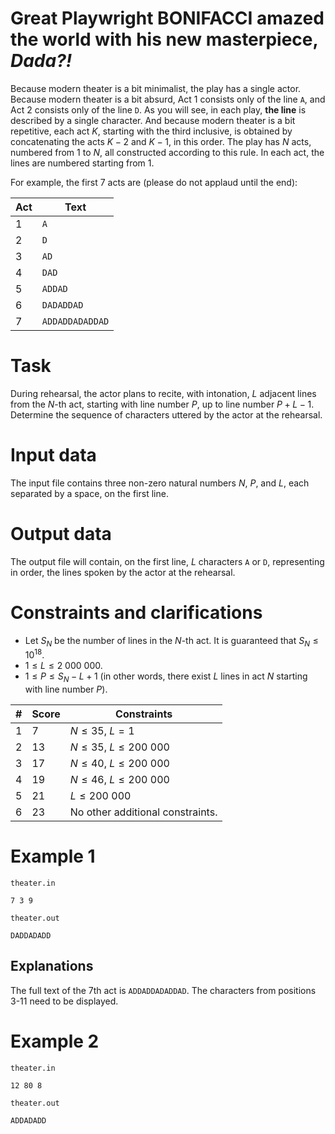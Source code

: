 # Great Playwright BONIFACCI amazed the world with his new masterpiece, *Dada?!*

Because modern theater is a bit minimalist, the play has a single actor. Because modern theater is a bit absurd, Act 1 consists only of the line `A`, and Act 2 consists only of the line `D`. As you will see, in each play, **the line** is described by a single character. And because modern theater is a bit repetitive, each act $K$, starting with the third inclusive, is obtained by concatenating the acts $K-2$ and $K-1$, in this order. The play has $N$ acts, numbered from $1$ to $N$, all constructed according to this rule. In each act, the lines are numbered starting from $1$.

For example, the first 7 acts are (please do not applaud until the end):

|    Act | Text|
|----------|-------|
|1|`A`|
|2|`D`|
|3|`AD`|
|4|`DAD`
|5|`ADDAD`
|6|`DADADDAD`
|7|`ADDADDADADDAD`

# Task

During rehearsal, the actor plans to recite, with intonation, $L$ adjacent lines from the $N$-th act, starting with line number $P$, up to line number $P + L - 1$. Determine the sequence of characters uttered by the actor at the rehearsal.

# Input data

The input file contains three non-zero natural numbers $N$, $P$, and $L$, each separated by a space, on the first line.

# Output data

The output file will contain, on the first line, $L$ characters `A` or `D`, representing in order, the lines spoken by the actor at the rehearsal.

# Constraints and clarifications

* Let $S_N$ be the number of lines in the $N$-th act. It is guaranteed that $S_N \leq 10^{18}$.
* $1 \leq L \leq 2 \ 000 \ 000$.
* $1 \leq P \leq S_N - L + 1$ (in other words, there exist $L$ lines in act $N$ starting with line number $P$).

|#|Score|Constraints|
|-|-------|----------|
|1|7|$N \leq 35$, $L = 1$|
|2|13|$N \leq 35$, $L \leq 200 \ 000$|
|3|17|$N \leq 40$, $L \leq 200 \ 000$|
|4|19|$N \leq 46$, $L \leq 200 \ 000$|
|5|21|$L \leq 200 \ 000$|
|6|23|No other additional constraints.|

# Example 1

`theater.in`
```
7 3 9
```
`theater.out`
```
DADDADADD
```
## Explanations

The full text of the 7th act is `ADDADDADADDAD`. The characters from positions 3-11 need to be displayed.

# Example 2

`theater.in`
```
12 80 8
```
`theater.out`
```
ADDADADD
```

